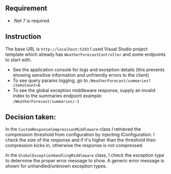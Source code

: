 ## Requirement
- .Net 7 is required.


## Instruction
The base URL is   ```http://localhost:5193```
I used Visual Studio project template which already has ``WeatherForecastController`` and some endpoints to start with.
- See the application console for logs and exception details (this prevents showing sensitive information and unfriendly errors to the client)
- To see query params logging, go to ```/WeatherForecast/summaries?itemsCount=6```
- To see the global exception middleware response, supply an invalid index to the summaries endpoint example: ```/WeatherForecast/summaries/-1```

## Decision taken:
In the ```CustomResponseCompressionMiddleware``` class I retrieved the compression threshold from configuration by injecting IConfiguration.
I check the size of the response and if it's higher than the threshold then compression kicks in, otherwise the response is not compressed.

In the ```GlobalExceptionHandlingMiddleware``` class,  I check the exception type to determine the proper error message to show. A generic error message is shown for unhandled/unknown exception types.
